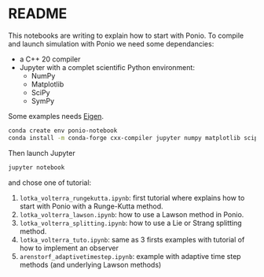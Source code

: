 # README

This notebooks are writing to explain how to start with Ponio. To compile and launch simulation with Ponio we need some dependancies:

* a C++ 20 compiler
* Jupyter with a complet scientific Python environment:
	+ NumPy
	+ Matplotlib
	+ SciPy
	+ SymPy

Some examples needs [Eigen](https://eigen.tuxfamily.org/index.php?title=Main_Page).

```sh
conda create env ponio-notebook
conda install -m conda-forge cxx-compiler jupyter numpy matplotlib scipy sympy
```

Then launch Jupyter

```sh
jupyter notebook
```

and chose one of tutorial:

1. `lotka_volterra_rungekutta.ipynb`: first tutorial where explains how to start with Ponio with a Runge-Kutta method.
2. `lotka_volterra_lawson.ipynb`: how to use a Lawson method in Ponio.
3. `lotka_volterra_splitting.ipynb`: how to use a Lie or Strang splitting method.
4. `lotka_volterra_tuto.ipynb`: same as 3 firsts examples with tutorial of how to implement an observer
5. `arenstorf_adaptivetimestep.ipynb`: example with adaptive time step methods (and underlying Lawson methods)
